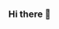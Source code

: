 ### Hi there 👋

<!--

[GitHub Pages](https://tymoteusztelinga.github.io/)
[FORK](https://github.com/TymoteuszTelinga/social-driving)
**TymoteuszTelinga/TymoteuszTelinga** is a ✨ _special_ ✨ repository because its `README.md` (this file) appears on your GitHub profile.

Here are some ideas to get you started:

- 🔭 I’m currently working on ...
- 🌱 I’m currently learning ...
- 👯 I’m looking to collaborate on ...
- 🤔 I’m looking for help with ...
- 💬 Ask me about ...
- 📫 How to reach me: ...
- 😄 Pronouns: ...
- ⚡ Fun fact: ...
-->
